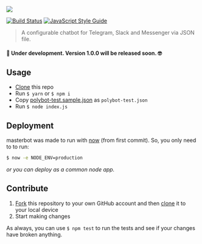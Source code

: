 ![](/polybot-io/art/masterbot/repo-banner.png)

[![Build Status](https://travis-ci.org/polybot-io/masterbot-node.svg?branch=master)](https://travis-ci.org/polybot-io/masterbot-node)
[![JavaScript Style Guide](https://img.shields.io/badge/code%20style-standard-brightgreen.svg)](http://standardjs.com/)

> A configurable chatbot for Telegram, Slack and Messenger via JSON file.

#### 🚧 Under development. Version 1.0.0 will be released soon. 🤓

## Usage

- [Clone](https://help.github.com/articles/cloning-a-repository/) this repo
- Run `$ yarn` or `$ npm i`
- Copy [polybot-test.sample.json](./polybot-test.sample.json) as `polybot-test.json`
- Run `$ node index.js`

## Deployment

masterbot was made to run with [now](https://github.com/zeit/now) (from first commit). So, you only need to to run:

```bash
$ now -e NODE_ENV=production
```

_or you can deploy as a common node app._

## Contribute

1. [Fork](https://help.github.com/articles/fork-a-repo/) this repository to your own GitHub account and then [clone](https://help.github.com/articles/cloning-a-repository/) it to your local device
2. Start making changes

As always, you can use `$ npm test` to run the tests and see if your changes have broken anything.
